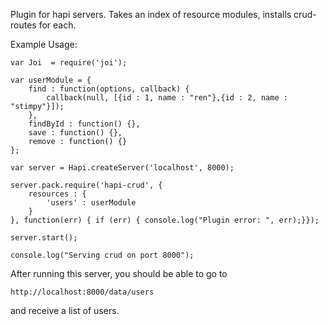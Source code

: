 Plugin for hapi servers. Takes an index of resource modules, installs crud-routes for each.

Example Usage:

```
var Joi  = require('joi');

var userModule = {
	find : function(options, callback) {
		callback(null, [{id : 1, name : "ren"},{id : 2, name : "stimpy"}]);
	},
	findById : function() {},
	save : function() {},
	remove : function() {}
};

var server = Hapi.createServer('localhost', 8000);

server.pack.require('hapi-crud', {
	resources : {
		'users' : userModule
	}
}, function(err) { if (err) { console.log("Plugin error: ", err);}});

server.start();

console.log("Serving crud on port 8000");
```

After running this server, you should be able to go to

```
http://localhost:8000/data/users
```

and receive a list of users.